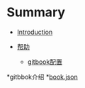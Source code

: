 # Summary

* [Introduction](README.md)

* [帮助](content/help/readme.md)
    * [gitbook配置](content/help/configHelp.md)



*gitbbok介绍
    *[book.json](gitbook.md)
